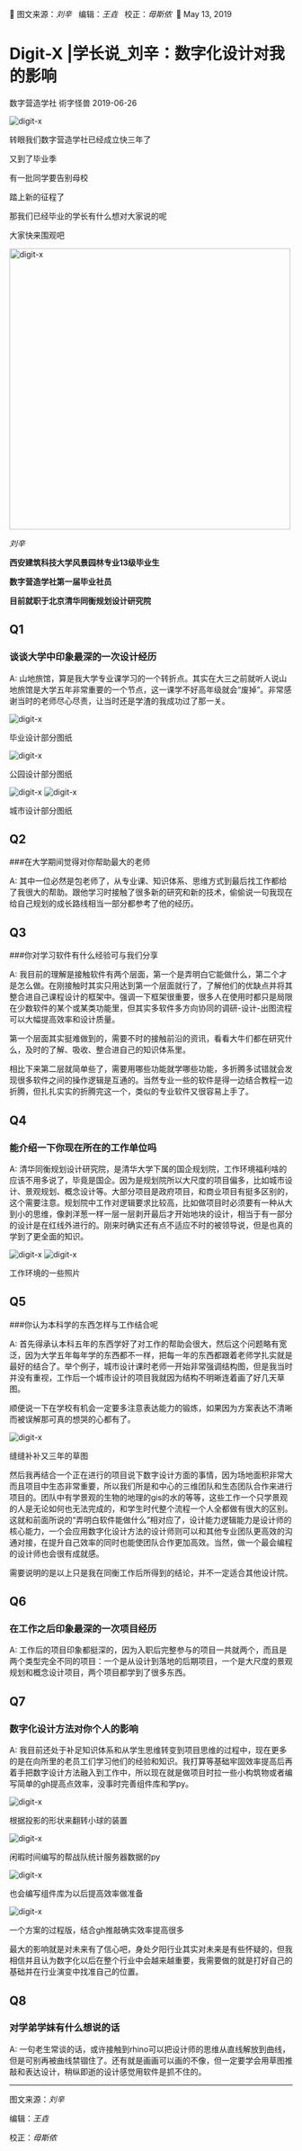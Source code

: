 🐞 图文来源：*刘辛*&nbsp;&nbsp; 编辑：*王垚* &nbsp;&nbsp;校正：*毋斯侬*&nbsp;&nbsp;📅 May 13, 2019
# Digit-X |学长说_刘辛：数字化设计对我的影响
 数字营造学社 術字怪兽 2019-06-26

<img src="./imgs_/upperclassman_Liuxin_theInfluence_of_digitalDesignOnme/1.gif" height="auto" width="auto"  title="digit-x">

转眼我们数字营造学社已经成立快三年了

又到了毕业季

有一批同学要告别母校

踏上新的征程了

那我们已经毕业的学长有什么想对大家说的呢

大家快来围观吧


<img src="./imgs_/upperclassman_Liuxin_theInfluence_of_digitalDesignOnme/2.webp" height="500" width="auto"  title="digit-x">

*刘辛*

**西安建筑科技大学风景园林专业13级毕业生**

**数字营造学社第一届毕业社员**

**目前就职于北京清华同衡规划设计研究院**

## Q1

### 谈谈大学中印象最深的一次设计经历

A: 山地旅馆，算是我大学专业课学习的一个转折点。其实在大三之前就听人说山地旅馆是大学五年非常重要的一个节点，这一课学不好高年级就会“废掉”。非常感谢当时的老师尽心尽责，让当时还是学渣的我成功过了那一关。

<img src="./imgs_/upperclassman_Liuxin_theInfluence_of_digitalDesignOnme/3.webp" height="auto" width="auto"  title="digit-x">


毕业设计部分图纸

<img src="./imgs_/upperclassman_Liuxin_theInfluence_of_digitalDesignOnme/4.webp" height="auto" width="auto"  title="digit-x">


公园设计部分图纸

<img src="./imgs_/upperclassman_Liuxin_theInfluence_of_digitalDesignOnme/5.webp" height="auto" width="auto"  title="digit-x">

<img src="./imgs_/upperclassman_Liuxin_theInfluence_of_digitalDesignOnme/6.webp" height="auto" width="auto"  title="digit-x">

城市设计部分图纸

## Q2

###在大学期间觉得对你帮助最大的老师

A: 其中一位必然是包老师了，从专业课、知识体系、思维方式到最后找工作都给了我很大的帮助。跟他学习时接触了很多新的研究和新的技术，偷偷说一句我现在给自己规划的成长路线相当一部分都参考了他的经历。

## Q3

###你对学习软件有什么经验可与我们分享

A: 我目前的理解是接触软件有两个层面，第一个是弄明白它能做什么，第二个才是怎么做。在刚接触时其实只用达到第一个层面就行了，了解他们的优缺点并将其整合进自己课程设计的框架中。强调一下框架很重要，很多人在使用时都只是局限在少数软件的某个或某类功能里，但其实多软件多方向协同的调研-设计-出图流程可以大幅提高效率和设计质量。

第一个层面其实挺难做到的，需要不时的接触前沿的资讯，看看大牛们都在研究什么，及时的了解、吸收、整合进自己的知识体系里。

相比下来第二层就简单些了，需要用哪些功能就学哪些功能，多折腾多试错就会发现很多软件之间的操作逻辑是互通的。当然专业一些的软件是得一边结合教程一边折腾，但扎扎实实的折腾完这一个，类似的专业软件又很容易上手了。

## Q4

### 能介绍一下你现在所在的工作单位吗

A: 清华同衡规划设计研究院，是清华大学下属的国企规划院，工作环境福利啥的应该不用多说了，毕竟是国企。因为是规划院所以大尺度的项目偏多，比如城市设计、景观规划、概念设计等。大部分项目是政府项目，和商业项目有挺多区别的，这个需要注意。规划院中工作对逻辑要求比较高，比如做项目时必须要有一种从大到小的思维，像剥洋葱一样一层一层剥开最后才开始地块的设计，相当于有一部分的设计是在红线外进行的。刚来时确实还有点不适应不时的被领导说，但是也真的学到了更全面的知识。

<img src="./imgs_/upperclassman_Liuxin_theInfluence_of_digitalDesignOnme/7.webp" height="auto" width="auto"  title="digit-x">

<img src="./imgs_/upperclassman_Liuxin_theInfluence_of_digitalDesignOnme/8.webp" height="auto" width="auto"  title="digit-x">

工作环境的一些照片

## Q5

###你认为本科学的东西怎样与工作结合呢

A: 首先得承认本科五年的东西学好了对工作的帮助会很大，然后这个问题略有宽泛，因为大学五年每年学的东西都不一样，把每一年的东西都跟着老师学扎实就是最好的结合了。举个例子，城市设计课时老师一开始非常强调结构图，但是我当时并没有重视，工作后一个城市设计的项目我就因为结构不明晰连着画了好几天草图。

顺便说一下在学校有机会一定要多注意表达能力的锻炼，如果因为方案表达不清晰而被误解那可真的想哭的心都有了。

<img src="./imgs_/upperclassman_Liuxin_theInfluence_of_digitalDesignOnme/9.webp" height="auto" width="auto"  title="digit-x">

缝缝补补又三年的草图

然后我再结合一个正在进行的项目说下数字设计方面的事情，因为场地面积非常大而且项目中生态非常重要，所以我们所是和中心的三维团队和生态团队合作来进行项目的。团队中有学景观的生物的地理的gis的水的等等，这些工作一个只学景观的人是无论如何也无法完成的，和学生时代整个流程一个人全都做有很大的区别。这就和前面所说的“弄明白软件能做什么”相对应了，设计能力逻辑能力是设计师的核心能力，一个会应用数字化设计方法的设计师则可以和其他专业团队更高效的沟通对接，在提升自己效率的同时也能使团队合作更加高效。当然，做一个最会编程的设计师也会很有成就感。

需要说明的是以上只是我在同衡工作后所得到的结论，并不一定适合其他设计院。

## Q6

### 在工作之后印象最深的一次项目经历

A: 工作后的项目印象都挺深的，因为入职后完整参与的项目一共就两个，而且是两个类型完全不同的项目：一个是从设计到落地的后期项目，一个是大尺度的景观规划和概念设计项目，两个项目都学到了很多东西。

## Q7

### 数字化设计方法对你个人的影响

A: 我目前还处于补足知识体系和从学生思维转变到项目思维的过程中，现在更多的是在向所里的老员工们学习他们的经验和知识。我打算等基础牢固效率提高后再着手把数字设计方法融入到工作中，所以现在就是做项目时拉一些小构筑物或者编写简单的gh提高点效率，没事时完善组件库和学py。

<img src="./imgs_/upperclassman_Liuxin_theInfluence_of_digitalDesignOnme/10.webp" height="auto" width="auto"  title="digit-x">

根据投影的形状来翻转小球的装置

<img src="./imgs_/upperclassman_Liuxin_theInfluence_of_digitalDesignOnme/11.webp" height="auto" width="auto"  title="digit-x">

闲暇时间编写的帮战队统计服务器数据的py

<img src="./imgs_/upperclassman_Liuxin_theInfluence_of_digitalDesignOnme/12.webp" height="auto" width="auto"  title="digit-x">

也会编写组件库为以后提高效率做准备

<img src="./imgs_/upperclassman_Liuxin_theInfluence_of_digitalDesignOnme/13.webp" height="auto" width="auto"  title="digit-x">

一个方案的过程版，结合gh推敲确实效率提高很多

最大的影响就是对未来有了信心吧，身处夕阳行业其实对未来是有些怀疑的，但我相信并且认为数字化以后在整个行业中会越来越重要，我需要做的就是打好自己的基础并在行业演变中找准自己的位置。

## Q8

### 对学弟学妹有什么想说的话

A:  一句老生常谈的话，或许接触到rhino可以把设计师的思维从直线解放到曲线，但是可别再被曲线禁锢住了。还有就是画画可以画的不像，但一定要学会用草图推敲和表达设计，稍纵即逝的设计感觉用软件是抓不住的。

----

图文来源：*刘辛*

编辑：*王垚*

校正：*毋斯侬*